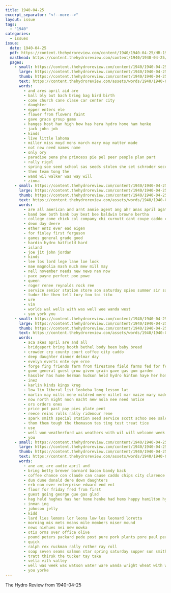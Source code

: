 ```yaml
---
title: 1940-04-25
excerpt_separator: "<!--more-->"
layout: issue
tags:
  - "1940"
categories:
  - issues
issue:
  date: 1940-04-25
  pdf: https://content.thehydroreview.com/content/1940/1940-04-25/HR-1940-04-25.pdf
  masthead: https://content.thehydroreview.com/content/1940/1940-04-25/masthead/HR-1940-04-25.jpg
  pages:
    - small: https://content.thehydroreview.com/content/1940/1940-04-25/small/HR-1940-04-25-01.jpg
      large: https://content.thehydroreview.com/content/1940/1940-04-25/large/HR-1940-04-25-01.jpg
      thumb: https://content.thehydroreview.com/content/1940/1940-04-25/thumbnails/HR-1940-04-25-01.jpg
      text: https://content.thehydroreview.com/assets/words/1940/1940-04-25/HR-1940-04-25-01.txt
      words:
        - and ares april aid are
        - ball bly but bach bring bag bird birth
        - come church cane clase car center city
        - daughter
        - epper enters ele
        - flower from flowers faint
        - gave grace group game
        - hanges host han high how has hera hydro home ham henke
        - jack john job
        - kinds
        - live little lahoma
        - miller miss moyd mens march mary may matter made
        - not new need names name
        - only ory
        - paradise pena phe princess pie pel peer people plan part
        - rally rigel
        - spring soe seed school sas seeds stolen she set schroder second schoo saturday swartzendruber sunday said state
        - then team tong the
        - wand wil walker was way will
        - zinna
    - small: https://content.thehydroreview.com/content/1940/1940-04-25/small/HR-1940-04-25-02.jpg
      large: https://content.thehydroreview.com/content/1940/1940-04-25/large/HR-1940-04-25-02.jpg
      thumb: https://content.thehydroreview.com/content/1940/1940-04-25/thumbnails/HR-1940-04-25-02.jpg
      text: https://content.thehydroreview.com/assets/words/1940/1940-04-25/HR-1940-04-25-02.txt
      words:
        - are all american and arnt annie agent ang ahr anas april agate
        - band boe both bank buy beat bee baldwin browne bertha
        - college come chick col company chi curnutt cant coupe caddo car
        - deon day deere
        - ether entz ever ead eigen
        - for finley first ferguson
        - games general grade good
        - hardin hydro hatfield hard
        - island
        - joe jit john jordan
        - kinds
        - lee los lord lege lane loe look
        - mae magnolia mash much mew mill may
        - nell november needs new news nan now
        - pace payne perfect poe powe
        - queen
        - roger renee reynolds rock ree
        - service senior station store son saturday spies summer sir sale sams sat starts
        - tudor the then tell tory too toi tito
        - ure
        - vin
        - worlds wal wells with was well wee wanda west
        - yan york you
    - small: https://content.thehydroreview.com/content/1940/1940-04-25/small/HR-1940-04-25-03.jpg
      large: https://content.thehydroreview.com/content/1940/1940-04-25/large/HR-1940-04-25-03.jpg
      thumb: https://content.thehydroreview.com/content/1940/1940-04-25/thumbnails/HR-1940-04-25-03.jpg
      text: https://content.thehydroreview.com/assets/words/1940/1940-04-25/HR-1940-04-25-03.txt
      words:
        - aca akes april are and all
        - bridgeport bring booth bethel body been baby bread
        - crowder cry county court coffee city caddo
        - deep daughter dinner delmar day
        - evelyn everts ente eye erne
        - forge fing friends farm from firestone field farms fed for fern fields freeman fae fire frank
        - gone general guest grow given grain gave gas gum garden
        - hassler has hume herman hudson held hydro hinton haye her home
        - inez
        - karlin kinds kings krug
        - low lin liberal list lookeba long lesson lat
        - martin may mills mene mildred mere millet mar maize mary made members miller money mash machin myrtle
        - now north night noon nacht new nola nee need notice
        - ors orders ones
        - price pot past pay pies plate pent
        - reece reins rolls rally ridenour rene
        - spark smith special station seed service scott schoo see sale stage side seeds state sell sudan stan stockton sisson second son
        - thom them tough the thomason tes ting test treat tice
        - use
        - well won weatherford was weathers with wil will welcome week williams wilde
        - you
    - small: https://content.thehydroreview.com/content/1940/1940-04-25/small/HR-1940-04-25-04.jpg
      large: https://content.thehydroreview.com/content/1940/1940-04-25/large/HR-1940-04-25-04.jpg
      thumb: https://content.thehydroreview.com/content/1940/1940-04-25/thumbnails/HR-1940-04-25-04.jpg
      text: https://content.thehydroreview.com/assets/words/1940/1940-04-25/HR-1940-04-25-04.txt
      words:
        - ane ami are audie april and
        - bring betty brewer barnard bacon bandy back
        - coffee chance con claude can cause caddo chips city clarence crawford
        - dun dune donald dere down daughters
        - erb ean ever enterprise edward end ent
        - floor for friday fred from first
        - guest going george gue gas glad
        - hag held hughes has her home henke had hems happy hamilton hydro honor heres
        - inman ing
        - johnson jelly
        - kidd
        - lard lies lemons lor leona low los leonard loretta
        - morning mis mets means mile members miser mound
        - news niehues nei new nowka
        - otis orms over office olive
        - pound peters packard pede post pure pork plants pore paul pere
        - quick
        - ralph rex ruckman rally rother ray roll
        - soap seven seams salmon star spring saturday supper sun smith sine son save stove
        - tratt thirsk the tucker tay take
        - vella vith valley
        - well was week wax watson water ware wanda wright wheat with williams
        - you yorke
---
```


The Hydro Review from 1940-04-25

<!--more-->

